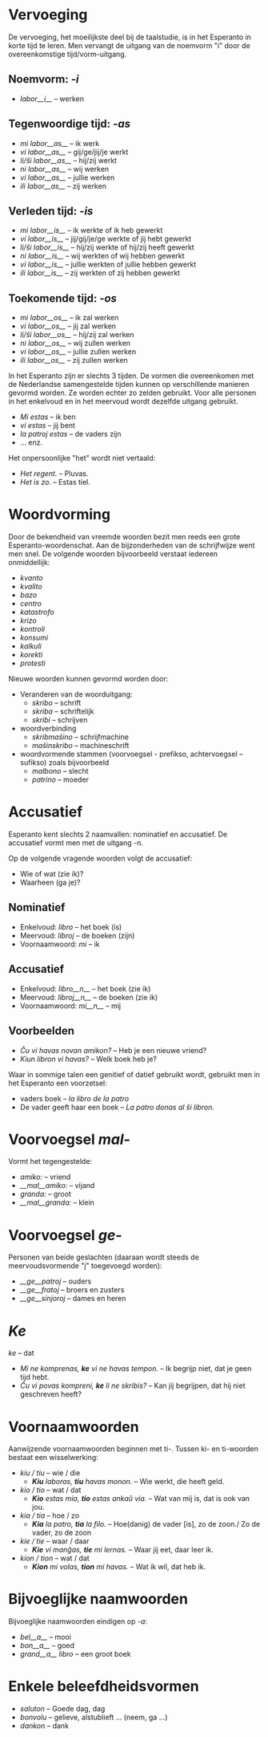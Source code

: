 # Vervoeging

De vervoeging, het moeilijkste deel bij de taalstudie, is in het Esperanto in korte tijd te leren. Men vervangt de uitgang van de noemvorm "i" door de overeenkomstige tijd/vorm-uitgang.

## Noemvorm: *-i*
  
- *labor__i__*          – werken

## Tegenwoordige tijd: *-as*

- *mi labor__as__*      – ik werk
- *vi labor__as__*      – gij/ge/jij/je werkt
- *li/ŝi labor__as__*   – hij/zij werkt
- *ni labor__as__*      – wij werken
- *vi labor__as__*      – jullie werken
- *ili labor__as__*     – zij werken

## Verleden tijd: *-is*

- *mi labor__is__*      – ik werkte of ik heb gewerkt
- *vi labor__is__*      – jij/gij/je/ge werkte of jij hebt gewerkt
- *li/ŝi labor__is__*   – hij/zij werkte of hij/zij heeft gewerkt
- *ni labor__is__*      – wij werkten of wij hebben gewerkt
- *vi labor__is__*      – jullie werkten of jullie hebben gewerkt
- *ili labor__is__*     – zij werkten of zij hebben gewerkt

## Toekomende tijd: *-os*

- *mi labor__os__*      – ik zal werken
- *vi labor__os__*      – jij zal werken
- *li/ŝi labor__os__*   – hij/zij zal werken
- *ni labor__os__*      – wij zullen werken
- *vi labor__os__*      – jullie zullen werken
- *ili labor__os__*     – zij zullen werken

In het Esperanto zijn er slechts 3 tijden. De vormen die overeenkomen met de Nederlandse samengestelde tijden kunnen op verschillende manieren gevormd worden. Ze worden echter zo zelden gebruikt. Voor alle personen in het enkelvoud en in het meervoud wordt dezelfde uitgang gebruikt.

- *Mi estas*        – ik ben
- *vi estas*        – jij bent
- *la patroj estas* – de vaders zijn 
- … enz.

Het onpersoonlijke "het" wordt niet vertaald: 
  
- *Het regent.*  – Pluvas. 
- *Het is zo.*  – Estas tiel.


# Woordvorming

Door de bekendheid van vreemde woorden bezit men reeds een grote Esperanto-woordenschat. Aan de bijzonderheden van de schrijfwijze went men snel. De volgende woorden bijvoorbeeld verstaat iedereen onmiddellijk: 

 - *kvanto*
 - *kvalito*
 - *bazo*
 - *centro*
 - *katastrofo*
 - *krizo*
 - *kontroli*
 - *konsumi*
 - *kalkuli*
 - *korekti*
 - *protesti*

Nieuwe woorden kunnen gevormd worden door:

- Veranderen van de woorduitgang:
    - *skribo* – schrift
    - *skriba* – schriftelijk
    - *skribi* – schrijven
- woordverbinding
    - *skribmaŝino* – schrijfmachine
    - *maŝinskribo* – machineschrift
- woordvormende stammen (voorvoegsel - prefikso, achtervoegsel – sufikso) zoals bijvoorbeeld
    - *malbono* – slecht
    - *patrino* – moeder
 

# Accusatief

Esperanto kent slechts 2 naamvallen: nominatief en accusatief. De accusatief vormt men met de uitgang -n.

Op de volgende vragende woorden volgt de accusatief: 

- Wie of wat (zie ik)? 
- Waarheen (ga je)?

## Nominatief

- Enkelvoud:       	*libro*        – het boek (is)
- Meervoud:      	    *libroj*       – de boeken (zijn)
- Voornaamwoord:     	*mi*           – ik

## Accusatief

- Enkelvoud:         	*libro__n__*   – het boek (zie ik)
- Meervoud:      	    *libroj__n__*  – de boeken (zie ik)
- Voornaamwoord:     	*mi__n__*      – mij

## Voorbeelden

- *Ĉu vi havas novan amikon?* – Heb je een nieuwe vriend?
- *Kiun libron vi havas?*     – Welk boek heb je?

Waar in sommige talen een genitief of datief gebruikt wordt, gebruikt men in het Esperanto een voorzetsel: 
  
- vaders boek         – *la libro de la patro*
- De vader geeft haar een boek – *La patro donas al ŝi libron.*


# Voorvoegsel *mal-*

Vormt het tegengestelde:	

- *amiko:*         – vriend
- *__mal__amiko:*  – vijand
- *granda:*        – groot
- *__mal__granda:* – klein
 

# Voorvoegsel *ge-*

Personen van beide geslachten (daaraan wordt steeds de meervoudsvormende "j" toegevoegd worden):

- *__ge__patroj*   – ouders
- *__ge__fratoj*   – broers en zusters
- *__ge__sinjoroj* – dames en heren

 
# *Ke*

*ke* – dat

- *Mi ne komprenas, __ke__ vi ne havas tempon.* – Ik begrijp niet, dat je geen tijd hebt.
- *Ĉu vi povas kompreni, __ke__ li ne skribis?* – Kan jij begrijpen, dat hij niet geschreven heeft?


# Voornaamwoorden

Aanwijzende voornaamwoorden beginnen met ti-. Tussen ki- en ti-woorden bestaat een wisselwerking:

- *kiu / tiu*  – wie / die
    - *__Kiu__ laboras, __tiu__ havas monon.*  – Wie werkt, die heeft geld.
- *kio / tio*  – wat / dat
    - *__Kio__ estas mia, __tio__ estas ankaŭ via.*  – Wat van mij is, dat is ook van jou.
- *kia / tia*  – hoe / zo
    - *__Kia__ la patro, __tia__ la filo.*  – Hoe(danig) de vader [is], zo de zoon./ Zo de vader, zo de zoon
- *kie / tie*  – waar / daar
    - *__Kie__ vi manĝas, __tie__ mi lernas.*  – Waar jij eet, daar leer ik.
- *kion / tion*  – wat / dat
    - *__Kion__ mi volas, __tion__ mi havas.*  – Wat ik wil, dat heb ik.


# Bijvoeglijke naamwoorden

Bijvoeglijke naamwoorden eindigen op *-a*:

- *bel__a__*         – mooi
- *bon__a__*         – goed
- *grand__a__ libro* – een groot boek


# Enkele beleefdheidsvormen

- *saluton* – Goede dag, dag
- *bonvolu* – gelieve, alstublieft … (neem, ga …)
- *dankon*  – dank
